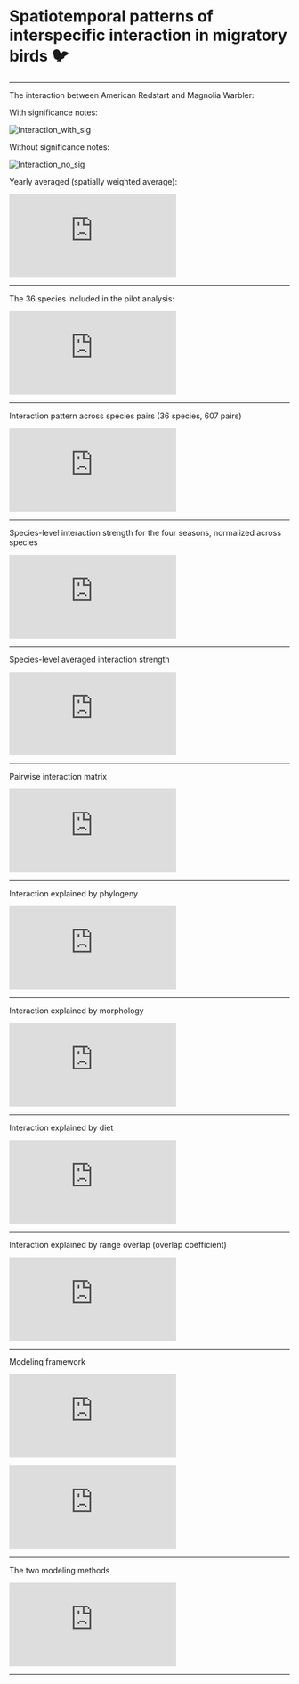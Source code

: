 # **Spatiotemporal patterns of interspecific interaction in migratory birds** :bird:


-----
The interaction between American Redstart and Magnolia Warbler:

With significance notes:

![Interaction_with_sig](https://chenyangkang.github.io/co_migration_poster_QR_code/assets/Interaction_American_Redstart_AND_Magnolia_Warbler.pred.gif)

Without significance notes:

![Interaction_no_sig](https://chenyangkang.github.io/co_migration_poster_QR_code/assets/Interaction_no_sample_weights_inner_calibrator_outer_calibrator.pred.gif)

Yearly averaged (spatially weighted average):

![Interaction_averaged](https://chenyangkang.github.io/co_migration_poster_QR_code/assets/Interaction_American_Redstart_AND_Magnolia_Warbler_interaction_strength_whole_year_plot_no_filter.pdf)

-----

The 36 species included in the pilot analysis:

![species](https://chenyangkang.github.io/co_migration_poster_QR_code/assets/Annual_cycle_of_phenology_by_species.pdf)

-----

Interaction pattern across species pairs (36 species, 607 pairs)

![Average_interaction_seasonal_dynamics_bootstrap](https://chenyangkang.github.io/co_migration_poster_QR_code/assets/Average_interaction_seasonal_dynamics_bootstrap.pdf)


-----

Species-level interaction strength for the four seasons, normalized across species

![Variation_of_interaction_along_periods](https://chenyangkang.github.io/co_migration_poster_QR_code/assets/Variation_of_interaction_along_periods.pdf)

-----

Species-level averaged interaction strength

![species_level_average_strength](https://chenyangkang.github.io/co_migration_poster_QR_code/assets/species_level_average_strength.pdf)


-----

Pairwise interaction matrix

![Pairwise_interaction_matrix](https://chenyangkang.github.io/co_migration_poster_QR_code/assets/Pairwise_interaction_matrix.pdf)

-----

Interaction explained by phylogeny

![Interaction_explained_by_phylogeny](https://chenyangkang.github.io/co_migration_poster_QR_code/assets/Interaction_explained_by_phylogeny.pdf)

-----

Interaction explained by morphology

![Interaction_explained_by_morphology](https://chenyangkang.github.io/co_migration_poster_QR_code/assets/Interaction_explained_by_morphology.pdf)

-----


Interaction explained by diet

![Interaction_explained_by_diet](https://chenyangkang.github.io/co_migration_poster_QR_code/assets/Interaction_explained_by_diet.pdf)

-----

Interaction explained by range overlap (overlap coefficient)

![Interaction_explained_by_range_overlap_by_overlap_coefficient](https://chenyangkang.github.io/co_migration_poster_QR_code/assets/Interaction_explained_by_range_overlap_by_overlap_coefficient.pdf)

-----

Modeling framework

![Modeling](https://chenyangkang.github.io/co_migration_poster_QR_code/assets/Modeling.pdf)

![Modeling](https://chenyangkang.github.io/co_migration_poster_QR_code/assets/Interaction_explained.pdf)

-----

The two modeling methods


![The_two_method](https://chenyangkang.github.io/co_migration_poster_QR_code/assets/The_two_method.pdf)

-----